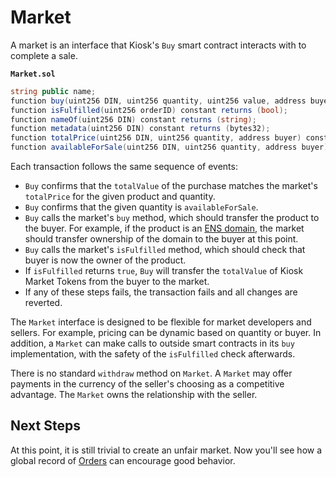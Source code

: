 # Market

A market is an interface that Kiosk's `Buy` smart contract interacts with to complete a sale.

**`Market.sol`**
```cs
string public name;
function buy(uint256 DIN, uint256 quantity, uint256 value, address buyer, bool approved) returns (bool);
function isFulfilled(uint256 orderID) constant returns (bool);
function nameOf(uint256 DIN) constant returns (string);
function metadata(uint256 DIN) constant returns (bytes32);
function totalPrice(uint256 DIN, uint256 quantity, address buyer) constant returns (uint256);
function availableForSale(uint256 DIN, uint256 quantity, address buyer) constant returns (bool);
```

Each transaction follows the same sequence of events:
* `Buy` confirms that the `totalValue` of the purchase matches the market's `totalPrice` for the given product and quantity.
* `Buy` confirms that the given quantity is `availableForSale`.
* `Buy` calls the market's `buy` method, which should transfer the product to the buyer. For example, if the product is an [ENS domain](https://ens.domains/), the market should transfer ownership of the domain to the buyer at this point.
* `Buy` calls the market's `isFulfilled` method, which should check that buyer is now the owner of the product.
* If `isFulfilled` returns `true`, `Buy` will transfer the `totalValue` of Kiosk Market Tokens from the buyer to the market.
* If any of these steps fails, the transaction fails and all changes are reverted.

The `Market` interface is designed to be flexible for market developers and sellers. For example, pricing can be dynamic based on quantity or buyer. In addition, a `Market` can make calls to outside smart contracts in its `buy` implementation, with the safety of the `isFulfilled` check afterwards.

There is no standard `withdraw` method on `Market`. A `Market` may offer payments in the currency of the seller's choosing as a competitive advantage. The `Market` owns the relationship with the seller.

## Next Steps

At this point, it is still trivial to create an unfair market. Now you'll see how a global record of [Orders](../intro/order.md) can encourage good behavior.